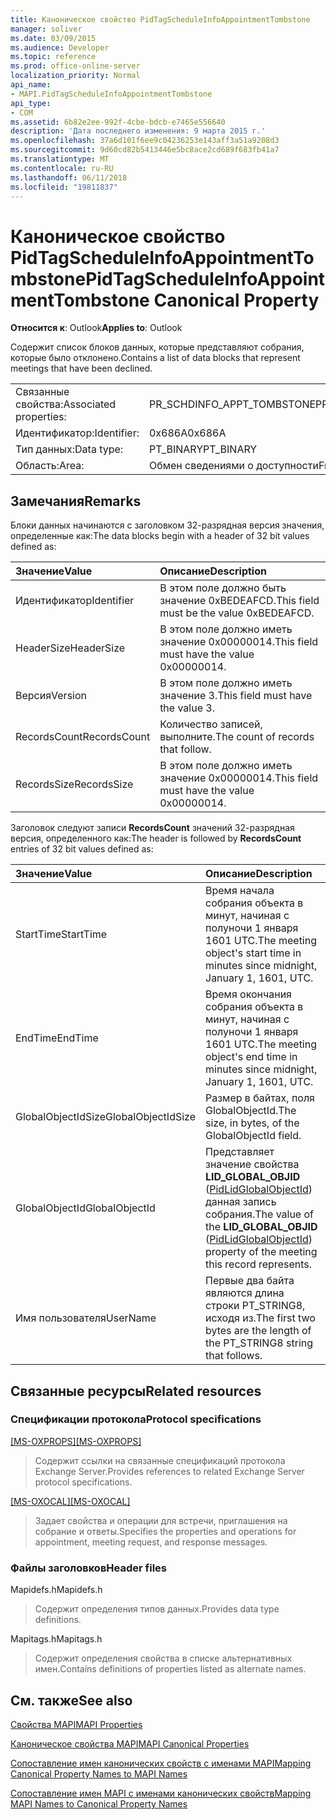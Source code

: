 ```yaml
---
title: Каноническое свойство PidTagScheduleInfoAppointmentTombstone
manager: soliver
ms.date: 03/09/2015
ms.audience: Developer
ms.topic: reference
ms.prod: office-online-server
localization_priority: Normal
api_name:
- MAPI.PidTagScheduleInfoAppointmentTombstone
api_type:
- COM
ms.assetid: 6b82e2ee-992f-4cbe-bdcb-e7465e556640
description: 'Дата последнего изменения: 9 марта 2015 г.'
ms.openlocfilehash: 37a6d101f6ee9c04236253e143aff3a51a9208d3
ms.sourcegitcommit: 9d60cd82b5413446e5bc8ace2cd689f683fb41a7
ms.translationtype: MT
ms.contentlocale: ru-RU
ms.lasthandoff: 06/11/2018
ms.locfileid: "19811837"
---
```

# <a name="pidtagscheduleinfoappointmenttombstone-canonical-property"></a><span data-ttu-id="7d8a1-103">Каноническое свойство PidTagScheduleInfoAppointmentTombstone</span><span class="sxs-lookup"><span data-stu-id="7d8a1-103">PidTagScheduleInfoAppointmentTombstone Canonical Property</span></span>

  
  
<span data-ttu-id="7d8a1-104">**Относится к**: Outlook</span><span class="sxs-lookup"><span data-stu-id="7d8a1-104">**Applies to**: Outlook</span></span> 
  
<span data-ttu-id="7d8a1-105">Содержит список блоков данных, которые представляют собрания, которые было отклонено.</span><span class="sxs-lookup"><span data-stu-id="7d8a1-105">Contains a list of data blocks that represent meetings that have been declined.</span></span>
  
|||
|:-----|:-----|
|<span data-ttu-id="7d8a1-106">Связанные свойства:</span><span class="sxs-lookup"><span data-stu-id="7d8a1-106">Associated properties:</span></span>  <br/> |<span data-ttu-id="7d8a1-107">PR_SCHDINFO_APPT_TOMBSTONE</span><span class="sxs-lookup"><span data-stu-id="7d8a1-107">PR_SCHDINFO_APPT_TOMBSTONE</span></span>  <br/> |
|<span data-ttu-id="7d8a1-108">Идентификатор:</span><span class="sxs-lookup"><span data-stu-id="7d8a1-108">Identifier:</span></span>  <br/> |<span data-ttu-id="7d8a1-109">0x686A</span><span class="sxs-lookup"><span data-stu-id="7d8a1-109">0x686A</span></span>  <br/> |
|<span data-ttu-id="7d8a1-110">Тип данных:</span><span class="sxs-lookup"><span data-stu-id="7d8a1-110">Data type:</span></span>  <br/> |<span data-ttu-id="7d8a1-111">PT_BINARY</span><span class="sxs-lookup"><span data-stu-id="7d8a1-111">PT_BINARY</span></span>  <br/> |
|<span data-ttu-id="7d8a1-112">Область:</span><span class="sxs-lookup"><span data-stu-id="7d8a1-112">Area:</span></span>  <br/> |<span data-ttu-id="7d8a1-113">Обмен сведениями о доступности</span><span class="sxs-lookup"><span data-stu-id="7d8a1-113">Free/Busy</span></span>  <br/> |
   
## <a name="remarks"></a><span data-ttu-id="7d8a1-114">Замечания</span><span class="sxs-lookup"><span data-stu-id="7d8a1-114">Remarks</span></span>

<span data-ttu-id="7d8a1-115">Блоки данных начинаются с заголовком 32-разрядная версия значения, определенные как:</span><span class="sxs-lookup"><span data-stu-id="7d8a1-115">The data blocks begin with a header of 32 bit values defined as:</span></span>
  
|<span data-ttu-id="7d8a1-116">**Значение**</span><span class="sxs-lookup"><span data-stu-id="7d8a1-116">**Value**</span></span>|<span data-ttu-id="7d8a1-117">**Описание**</span><span class="sxs-lookup"><span data-stu-id="7d8a1-117">**Description**</span></span>|
|:-----|:-----|
|<span data-ttu-id="7d8a1-118">Идентификатор</span><span class="sxs-lookup"><span data-stu-id="7d8a1-118">Identifier</span></span>  <br/> |<span data-ttu-id="7d8a1-119">В этом поле должно быть значение 0xBEDEAFCD.</span><span class="sxs-lookup"><span data-stu-id="7d8a1-119">This field must be the value 0xBEDEAFCD.</span></span>  <br/> |
|<span data-ttu-id="7d8a1-120">HeaderSize</span><span class="sxs-lookup"><span data-stu-id="7d8a1-120">HeaderSize</span></span>  <br/> |<span data-ttu-id="7d8a1-121">В этом поле должно иметь значение 0x00000014.</span><span class="sxs-lookup"><span data-stu-id="7d8a1-121">This field must have the value 0x00000014.</span></span>  <br/> |
|<span data-ttu-id="7d8a1-122">Версия</span><span class="sxs-lookup"><span data-stu-id="7d8a1-122">Version</span></span>  <br/> |<span data-ttu-id="7d8a1-123">В этом поле должно иметь значение 3.</span><span class="sxs-lookup"><span data-stu-id="7d8a1-123">This field must have the value 3.</span></span>  <br/> |
|<span data-ttu-id="7d8a1-124">RecordsCount</span><span class="sxs-lookup"><span data-stu-id="7d8a1-124">RecordsCount</span></span>  <br/> |<span data-ttu-id="7d8a1-125">Количество записей, выполните.</span><span class="sxs-lookup"><span data-stu-id="7d8a1-125">The count of records that follow.</span></span>  <br/> |
|<span data-ttu-id="7d8a1-126">RecordsSize</span><span class="sxs-lookup"><span data-stu-id="7d8a1-126">RecordsSize</span></span>  <br/> |<span data-ttu-id="7d8a1-127">В этом поле должно иметь значение 0x00000014.</span><span class="sxs-lookup"><span data-stu-id="7d8a1-127">This field must have the value 0x00000014.</span></span>  <br/> |
   
<span data-ttu-id="7d8a1-128">Заголовок следуют записи **RecordsCount** значений 32-разрядная версия, определенного как:</span><span class="sxs-lookup"><span data-stu-id="7d8a1-128">The header is followed by **RecordsCount** entries of 32 bit values defined as:</span></span> 
  
|<span data-ttu-id="7d8a1-129">**Значение**</span><span class="sxs-lookup"><span data-stu-id="7d8a1-129">**Value**</span></span>|<span data-ttu-id="7d8a1-130">**Описание**</span><span class="sxs-lookup"><span data-stu-id="7d8a1-130">**Description**</span></span>|
|:-----|:-----|
|<span data-ttu-id="7d8a1-131">StartTime</span><span class="sxs-lookup"><span data-stu-id="7d8a1-131">StartTime</span></span>  <br/> |<span data-ttu-id="7d8a1-132">Время начала собрания объекта в минут, начиная с полуночи 1 января 1601 UTC.</span><span class="sxs-lookup"><span data-stu-id="7d8a1-132">The meeting object's start time in minutes since midnight, January 1, 1601, UTC.</span></span>  <br/> |
|<span data-ttu-id="7d8a1-133">EndTime</span><span class="sxs-lookup"><span data-stu-id="7d8a1-133">EndTime</span></span>  <br/> |<span data-ttu-id="7d8a1-134">Время окончания собрания объекта в минут, начиная с полуночи 1 января 1601 UTC.</span><span class="sxs-lookup"><span data-stu-id="7d8a1-134">The meeting object's end time in minutes since midnight, January 1, 1601, UTC.</span></span>  <br/> |
|<span data-ttu-id="7d8a1-135">GlobalObjectIdSize</span><span class="sxs-lookup"><span data-stu-id="7d8a1-135">GlobalObjectIdSize</span></span>  <br/> |<span data-ttu-id="7d8a1-136">Размер в байтах, поля GlobalObjectId.</span><span class="sxs-lookup"><span data-stu-id="7d8a1-136">The size, in bytes, of the GlobalObjectId field.</span></span>  <br/> |
|<span data-ttu-id="7d8a1-137">GlobalObjectId</span><span class="sxs-lookup"><span data-stu-id="7d8a1-137">GlobalObjectId</span></span>  <br/> |<span data-ttu-id="7d8a1-138">Представляет значение свойства **LID_GLOBAL_OBJID** ([PidLidGlobalObjectId](pidlidglobalobjectid-canonical-property.md)) данная запись собрания.</span><span class="sxs-lookup"><span data-stu-id="7d8a1-138">The value of the **LID_GLOBAL_OBJID** ([PidLidGlobalObjectId](pidlidglobalobjectid-canonical-property.md)) property of the meeting this record represents.</span></span>  <br/> |
|<span data-ttu-id="7d8a1-139">Имя пользователя</span><span class="sxs-lookup"><span data-stu-id="7d8a1-139">UserName</span></span>  <br/> |<span data-ttu-id="7d8a1-140">Первые два байта являются длина строки PT_STRING8, исходя из.</span><span class="sxs-lookup"><span data-stu-id="7d8a1-140">The first two bytes are the length of the PT_STRING8 string that follows.</span></span>  <br/> |
   
## <a name="related-resources"></a><span data-ttu-id="7d8a1-141">Связанные ресурсы</span><span class="sxs-lookup"><span data-stu-id="7d8a1-141">Related resources</span></span>

### <a name="protocol-specifications"></a><span data-ttu-id="7d8a1-142">Спецификации протокола</span><span class="sxs-lookup"><span data-stu-id="7d8a1-142">Protocol specifications</span></span>

<span data-ttu-id="7d8a1-143">[[MS-OXPROPS]](http://msdn.microsoft.com/library/f6ab1613-aefe-447d-a49c-18217230b148%28Office.15%29.aspx)</span><span class="sxs-lookup"><span data-stu-id="7d8a1-143">[[MS-OXPROPS]](http://msdn.microsoft.com/library/f6ab1613-aefe-447d-a49c-18217230b148%28Office.15%29.aspx)</span></span>
  
> <span data-ttu-id="7d8a1-144">Содержит ссылки на связанные спецификаций протокола Exchange Server.</span><span class="sxs-lookup"><span data-stu-id="7d8a1-144">Provides references to related Exchange Server protocol specifications.</span></span>
    
<span data-ttu-id="7d8a1-145">[[MS-OXOCAL]](http://msdn.microsoft.com/library/09861fde-c8e4-4028-9346-e7c214cfdba1%28Office.15%29.aspx)</span><span class="sxs-lookup"><span data-stu-id="7d8a1-145">[[MS-OXOCAL]](http://msdn.microsoft.com/library/09861fde-c8e4-4028-9346-e7c214cfdba1%28Office.15%29.aspx)</span></span>
  
> <span data-ttu-id="7d8a1-146">Задает свойства и операции для встречи, приглашения на собрание и ответы.</span><span class="sxs-lookup"><span data-stu-id="7d8a1-146">Specifies the properties and operations for appointment, meeting request, and response messages.</span></span>
    
### <a name="header-files"></a><span data-ttu-id="7d8a1-147">Файлы заголовков</span><span class="sxs-lookup"><span data-stu-id="7d8a1-147">Header files</span></span>

<span data-ttu-id="7d8a1-148">Mapidefs.h</span><span class="sxs-lookup"><span data-stu-id="7d8a1-148">Mapidefs.h</span></span>
  
> <span data-ttu-id="7d8a1-149">Содержит определения типов данных.</span><span class="sxs-lookup"><span data-stu-id="7d8a1-149">Provides data type definitions.</span></span>
    
<span data-ttu-id="7d8a1-150">Mapitags.h</span><span class="sxs-lookup"><span data-stu-id="7d8a1-150">Mapitags.h</span></span>
  
> <span data-ttu-id="7d8a1-151">Содержит определения свойства в списке альтернативных имен.</span><span class="sxs-lookup"><span data-stu-id="7d8a1-151">Contains definitions of properties listed as alternate names.</span></span>
    
## <a name="see-also"></a><span data-ttu-id="7d8a1-152">См. также</span><span class="sxs-lookup"><span data-stu-id="7d8a1-152">See also</span></span>



[<span data-ttu-id="7d8a1-153">Свойства MAPI</span><span class="sxs-lookup"><span data-stu-id="7d8a1-153">MAPI Properties</span></span>](mapi-properties.md)
  
[<span data-ttu-id="7d8a1-154">Каноническое свойства MAPI</span><span class="sxs-lookup"><span data-stu-id="7d8a1-154">MAPI Canonical Properties</span></span>](mapi-canonical-properties.md)
  
[<span data-ttu-id="7d8a1-155">Сопоставление имен канонических свойств с именами MAPI</span><span class="sxs-lookup"><span data-stu-id="7d8a1-155">Mapping Canonical Property Names to MAPI Names</span></span>](mapping-canonical-property-names-to-mapi-names.md)
  
[<span data-ttu-id="7d8a1-156">Сопоставление имен MAPI с именами канонических свойств</span><span class="sxs-lookup"><span data-stu-id="7d8a1-156">Mapping MAPI Names to Canonical Property Names</span></span>](mapping-mapi-names-to-canonical-property-names.md)

